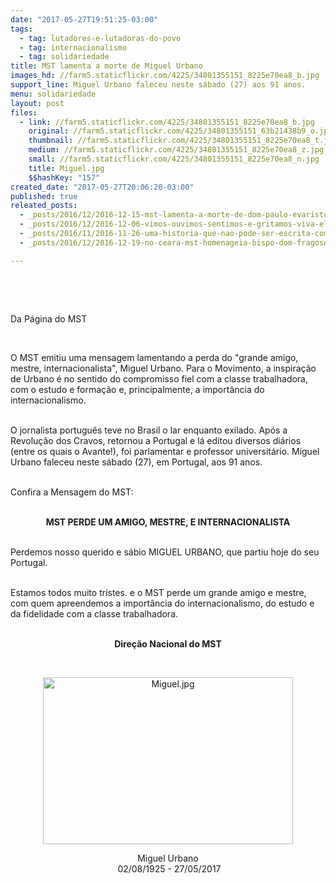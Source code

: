 ```yaml
---
date: "2017-05-27T19:51:25-03:00"
tags:
  - tag: lutadores-e-lutadoras-do-povo
  - tag: internacionalismo
  - tag: solidariedade
title: MST lamenta a morte de Miguel Urbano
images_hd: //farm5.staticflickr.com/4225/34801355151_8225e70ea8_b.jpg
support_line: Miguel Urbano faleceu neste sábado (27) aos 91 anos.
menu: solidariedade
layout: post
files:
  - link: //farm5.staticflickr.com/4225/34801355151_8225e70ea8_b.jpg
    original: //farm5.staticflickr.com/4225/34801355151_63b21438b9_o.jpg
    thumbnail: //farm5.staticflickr.com/4225/34801355151_8225e70ea8_t.jpg
    medium: //farm5.staticflickr.com/4225/34801355151_8225e70ea8_z.jpg
    small: //farm5.staticflickr.com/4225/34801355151_8225e70ea8_n.jpg
    title: Miguel.jpg
    $$hashKey: "157"
created_date: "2017-05-27T20:06:20-03:00"
published: true
releated_posts:
  - _posts/2016/12/2016-12-15-mst-lamenta-a-morte-de-dom-paulo-evaristo-arns.md
  - _posts/2016/12/2016-12-06-vimos-ouvimos-sentimos-e-gritamos-viva-el-comandante-fidel.md
  - _posts/2016/11/2016-11-26-uma-historia-que-nao-pode-ser-escrita-com-palavras.md
  - _posts/2016/12/2016-12-19-no-ceara-mst-homenageia-bispo-dom-fragoso.md

---
```

<p>&nbsp;</p>

<p>&nbsp;</p>

<p>Da P&aacute;gina do MST</p>

<p>&nbsp;</p>

<p>O MST emitiu uma mensagem lamentando a perda do &quot;grande amigo, mestre, internacionalista&quot;, Miguel Urbano. Para o Movimento, a inspira&ccedil;&atilde;o de Urbano &eacute; no sentido do compromisso fiel com a classe trabalhadora, com o estudo e forma&ccedil;&atilde;o e, principalmente, a import&acirc;ncia do internacionalismo.</p>

<p><br />
O jornalista portugu&ecirc;s teve no Brasil o lar enquanto exilado. Ap&oacute;s a Revolu&ccedil;&atilde;o dos Cravos, retornou a Portugal e l&aacute; editou diversos di&aacute;rios (entre os quais o Avante!), foi parlamentar e professor universit&aacute;rio. Miguel Urbano faleceu neste s&aacute;bado (27), em Portugal, aos 91 anos.</p>

<p><br />
Confira a Mensagem do MST:</p>

<p style="text-align: center;"><br />
<strong>MST PERDE UM AMIGO, MESTRE, E INTERNACIONALISTA</strong></p>

<p><br />
Perdemos nosso querido e s&aacute;bio MIGUEL URBANO, que partiu hoje do seu Portugal.</p>

<p><br />
Estamos todos muito tristes. e o MST perde um grande amigo e mestre, com quem apreendemos a import&acirc;ncia do internacionalismo, do estudo e da fidelidade com a classe trabalhadora.</p>

<p style="text-align: center;"><br />
<strong>Dire&ccedil;&atilde;o Nacional do MST</strong></p>

<p style="text-align: center;">&nbsp;</p>

<p style="text-align:center"><img alt="Miguel.jpg" height="267" src="//farm5.staticflickr.com/4225/34801355151_8225e70ea8_b.jpg" width="400" /></p>

<p style="text-align: center;">Miguel Urbano<br />
&nbsp;02/08/1925 - 27/05/2017</p>
